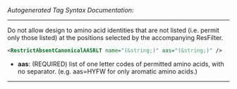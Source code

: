 <!-- THIS IS AN AUTOGENERATED FILE: Don't edit it directly, instead change the schema definition in the code itself. -->

_Autogenerated Tag Syntax Documentation:_

---
Do not allow design to amino acid identities that are not listed (i.e. permit only those listed) at the positions selected by the accompanying ResFilter.

```xml
<RestrictAbsentCanonicalAASRLT name="(&string;)" aas="(&string;)" />
```

-   **aas**: (REQUIRED) list of one letter codes of permitted amino acids, with no separator. (e.g. aas=HYFW for only aromatic amino acids.)

---
